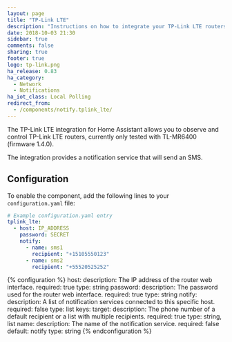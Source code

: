 ```yaml
---
layout: page
title: "TP-Link LTE"
description: "Instructions on how to integrate your TP-Link LTE routers within Home Assistant."
date: 2018-10-03 21:30
sidebar: true
comments: false
sharing: true
footer: true
logo: tp-link.png
ha_release: 0.83
ha_category:
  - Network
  - Notifications
ha_iot_class: Local Polling
redirect_from:
  - /components/notify.tplink_lte/
---
```


The TP-Link LTE integration for Home Assistant allows you to observe and control TP-Link LTE routers, currently only tested with TL-MR6400 (firmware 1.4.0).

The integration provides a notification service that will send an SMS.

## Configuration

To enable the component, add the following lines to your `configuration.yaml` file:

```yaml
# Example configuration.yaml entry
tplink_lte:
  - host: IP_ADDRESS
    password: SECRET
    notify:
      - name: sms1
        recipient: "+15105550123"
      - name: sms2
        recipient: "+55520525252"
```

{% configuration %}
host:
  description: The IP address of the router web interface.
  required: true
  type: string
password:
  description: The password used for the router web interface.
  required: true
  type: string
notify:
  description: A list of notification services connected to this specific host.
  required: false
  type: list
  keys:
    target:
      description: The phone number of a default recipient or a list with multiple recipients.
      required: true
      type: string, list
    name:
      description: The name of the notification service.
      required: false
      default: notify
      type: string
{% endconfiguration %}
